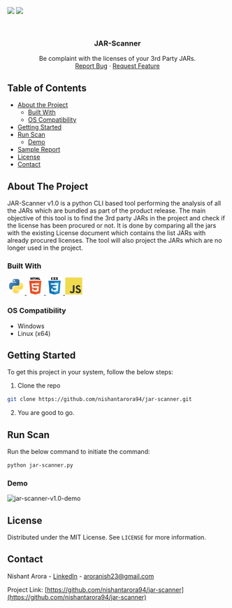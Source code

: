 <!-- LICENSE -->
![](https://img.shields.io/badge/version-1.0-green.svg) ![](https://img.shields.io/badge/License-MIT-orange.svg)


<br />
<p align="center">
  <h3 align="center">JAR-Scanner</h3>

  <p align="center">
    Be complaint with the licenses of your 3rd Party JARs.
    <br />
    <a href="https://github.com/nishantarora94/jar-scanner/issues">Report Bug</a>
    ·
    <a href="https://github.com/nishantarora94/jar-scanner/issues">Request Feature</a>
  </p>
</p>



<!-- TABLE OF CONTENTS -->
## Table of Contents

* [About the Project](#about-the-project)
  * [Built With](#built-with)
  * [OS Compatibility](#os-compatibility)
* [Getting Started](#getting-started)
* [Run Scan](#run-scan)
  * [Demo](#demo)
* [Sample Report](#sample-report)
* [License](#license)
* [Contact](#contact)



<!-- ABOUT THE PROJECT -->
## About The Project

JAR-Scanner v1.0 is a python CLI based tool performing the analysis of all the JARs which are bundled as part of the product release. The main objective of this tool is to find the 3rd party JARs in the project and check if the license has been procured or not. It is done by comparing all the jars with the existing License document which contains the list JARs with already procured licenses. The tool will also project the JARs which are no longer used in the project.




### Built With
<a href="https://www.python.org" target="_blank"> <img src="https://raw.githubusercontent.com/devicons/devicon/master/icons/python/python-original.svg" alt="python" width="40" height="40"/> </a><a href="https://www.w3.org/html/" target="_blank"> <img src="https://raw.githubusercontent.com/devicons/devicon/master/icons/html5/html5-original-wordmark.svg" alt="html5" width="40" height="40"/></a><a href="https://www.w3schools.com/css/" target="_blank"> <img src="https://raw.githubusercontent.com/devicons/devicon/master/icons/css3/css3-original-wordmark.svg" alt="css3" width="40" height="40"/></a><a href="https://www.w3schools.com/js/" target="_blank"> <img src="https://github.com/devicons/devicon/blob/master/icons/javascript/javascript-original.svg" alt="js" width="40" height="40"/></a>

### OS Compatibility

* Windows
* Linux (x64)


<!-- GETTING STARTED -->
## Getting Started

To get this project in your system, follow the below steps:

1. Clone the repo
```sh
git clone https://github.com/nishantarora94/jar-scanner.git
```
2. You are good to go.

<!-- RUN SCAN -->
## Run Scan

Run the below command to initiate the command:

```sh
python jar-scanner.py
```

### Demo

![jar-scanner-v1.0-demo](Demo/jar-scanner-v1.0-demo.gif)

<!-- LICENSE -->
## License

Distributed under the MIT License. See `LICENSE` for more information.



<!-- CONTACT -->
## Contact

Nishant Arora - [LinkedIn](https://linkedin.com/nishantarora94/) - aroranish23@gmail.com

Project Link: [https://github.com/nishantarora94/jar-scanner](https://github.com/nishantarora94/jar-scanner)
